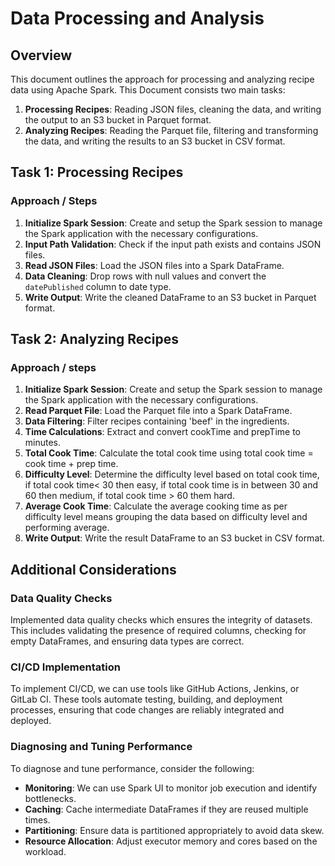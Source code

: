 # Data Processing and Analysis

## Overview
This document outlines the approach for processing and analyzing recipe data using Apache Spark. This Document consists two main tasks:
1. **Processing Recipes**: Reading JSON files, cleaning the data, and writing the output to an S3 bucket in Parquet format.
2. **Analyzing Recipes**: Reading the Parquet file, filtering and transforming the data, and writing the results to an S3 bucket in CSV format.

## Task 1: Processing Recipes

### Approach / Steps
1. **Initialize Spark Session**: Create and setup the Spark session to manage the Spark application with the necessary configurations.
2. **Input Path Validation**: Check if the input path exists and contains JSON files.
3. **Read JSON Files**: Load the JSON files into a Spark DataFrame.
4. **Data Cleaning**: Drop rows with null values and convert the `datePublished` column to date type.
5. **Write Output**: Write the cleaned DataFrame to an S3 bucket in Parquet format.

## Task 2: Analyzing Recipes

### Approach / steps
1. **Initialize Spark Session**: Create and setup the Spark session to manage the Spark application with the necessary configurations.
2. **Read Parquet File**: Load the Parquet file into a Spark DataFrame.
3. **Data Filtering**: Filter recipes containing 'beef' in the ingredients.
4. **Time Calculations**: Extract and convert cookTime and prepTime to minutes.
5. **Total Cook Time**: Calculate the total cook time using total cook time = cook time + prep time.
6. **Difficulty Level**: Determine the difficulty level based on total cook time, if total cook time< 30 then easy, if total cook time is in between 30 and 60 then medium, if total cook time > 60 them hard.
7. **Average Cook Time**: Calculate the average cooking time as per difficulty level means grouping the data based on difficulty level and performing average.
8. **Write Output**: Write the result DataFrame to an S3 bucket in CSV format.

## Additional Considerations

### Data Quality Checks
Implemented data quality checks which ensures the integrity of datasets. This includes validating the presence of required columns, checking for empty DataFrames, and ensuring data types are correct.

### CI/CD Implementation
To implement CI/CD, we can use tools like GitHub Actions, Jenkins, or GitLab CI. These tools automate testing, building, and deployment processes, ensuring that code changes are reliably integrated and deployed.

### Diagnosing and Tuning Performance
To diagnose and tune performance, consider the following:
- **Monitoring**: We can use Spark UI to monitor job execution and identify bottlenecks.
- **Caching**: Cache intermediate DataFrames if they are reused multiple times.
- **Partitioning**: Ensure data is partitioned appropriately to avoid data skew.
- **Resource Allocation**: Adjust executor memory and cores based on the workload.
